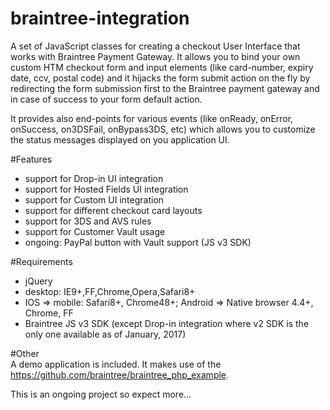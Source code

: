 # braintree-integration
A set of JavaScript classes for creating a checkout User Interface that works with Braintree Payment Gateway. It allows you to bind your own custom HTM checkout form and input elements (like card-number, expiry date, ccv, postal code) and it hijacks the form submit action on the fly by redirecting the form submission first to the Braintree payment gateway and in case of success to your form default action.

It provides also end-points for various events (like onReady, onError, onSuccess, on3DSFail, onBypass3DS, etc) which allows you to customize the status messages displayed on you application UI.

#Features
- support for Drop-in UI integration
- support for Hosted Fields UI integration
- support for Custom UI integration
- support for different checkout card layouts
- support for 3DS and AVS rules
- support for Customer Vault usage
- ongoing: PayPal button with Vault support (JS v3 SDK)

#Requirements
* jQuery
* desktop: IE9+,FF,Chrome,Opera,Safari8+
* IOS => mobile: Safari8+, Chrome48+; Android => Native browser 4.4+, Chrome, FF
* Braintree JS v3 SDK (except Drop-in integration where v2 SDK is the only one available as of January, 2017)

#Other  
A demo application is included. It makes use of the https://github.com/braintree/braintree_php_example.

This is an ongoing project so expect more...